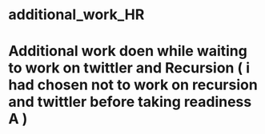# additional_work_HR
# Additional work doen while waiting to work on twittler and Recursion ( i had chosen not to work on recursion and twittler before taking readiness A )
